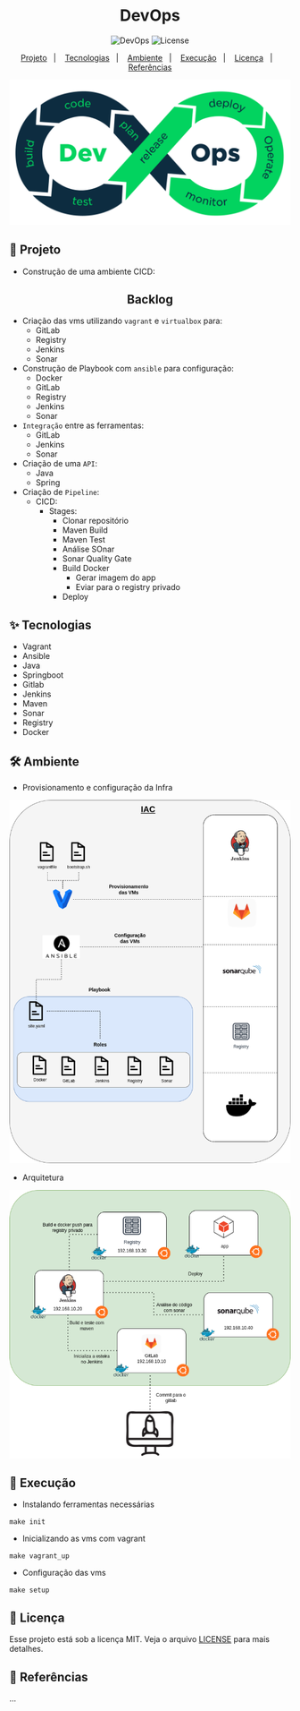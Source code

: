<h1 align="center">DevOps</h1>

<p align="center">
  <img alt="DevOps" src="https://img.shields.io/static/v1?label=DevOps&message=CICD&color=8257E5&labelColor=000000"  />

  <img alt="License" src="https://img.shields.io/static/v1?label=license&message=MIT&color=49AA26&labelColor=000000">
</p>

<p align="center">
  <a href="#-projeto">Projeto</a>&nbsp;&nbsp;&nbsp;|&nbsp;&nbsp;&nbsp;
  <a href="#-tecnologias">Tecnologias</a>&nbsp;&nbsp;&nbsp;|&nbsp;&nbsp;&nbsp;
  <a href="#%EF%B8%8F-ambiente">Ambiente</a>&nbsp;&nbsp;&nbsp;|&nbsp;&nbsp;&nbsp;
  <a href="#-execução">Execução</a>&nbsp;&nbsp;&nbsp;|&nbsp;&nbsp;&nbsp;
  <a href="#-licença">Licença</a>&nbsp;&nbsp;&nbsp;|&nbsp;&nbsp;&nbsp;
  <a href="#-referências">Referências</a>
</p>

<p align="center">
  <img alt="DevOps" src="data/devops-process.png">
</p>


## 🌱 Projeto

- Construção de uma ambiente CICD:

<h2 align="center">Backlog</h2>

- Criação das vms utilizando `vagrant` e `virtualbox` para:
    - GitLab
    - Registry
    - Jenkins
    - Sonar
- Construção de Playbook com `ansible` para configuração:
    - Docker
    - GitLab
    - Registry
    - Jenkins
    - Sonar
- `Integração` entre as ferramentas:
    - GitLab
    - Jenkins
    - Sonar
- Criação de uma `API`:
    - Java
    - Spring
- Criação de `Pipeline`:
    - CICD:
      - Stages:
        - Clonar repositório
        - Maven Build
        - Maven Test
        - Análise SOnar
        - Sonar Quality Gate
        - Build Docker
          - Gerar imagem do app
          - Eviar para o registry privado
        - Deploy

## ✨ Tecnologias

- Vagrant  
- Ansible 
- Java 
- Springboot
- Gitlab 
- Jenkins 
- Maven 
- Sonar 
- Registry 
- Docker 


## 🛠️ Ambiente 

- Provisionamento e configuração da Infra

<p align="center">
  <img alt="Ambiente" src="data/provisionamento.png">
</p>

- Arquitetura

<p align="center">
  <img alt="Ambiente" src="data/ambiente.png">
</p>

## 🚀 Execução

- Instalando ferramentas necessárias
```console
make init
```

- Inicializando as vms com vagrant
```console
make vagrant_up
```

- Configuração das vms
```console
make setup
```

## 📄 Licença
Esse projeto está sob a licença MIT. Veja o arquivo [LICENSE](LICENSE) para mais detalhes.

## 🙇 Referências

...
